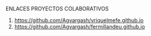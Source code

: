 ENLACES PROYECTOS COLABORATIVOS

1. https://github.com/Agvargash/vriquelmefe.github.io
2. https://github.com/Agvargash/fermillandeu.github.io
